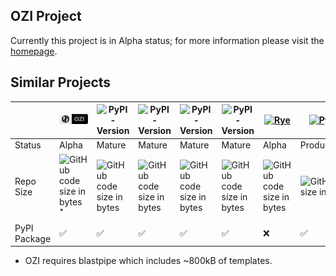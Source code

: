 ## OZI Project

Currently this project is in Alpha status; for more information please visit the [homepage](https://oziproject.dev/).

## Similar Projects

|      | ![OZI Badge](https://raw.githubusercontent.com/OZI-Project/brand/main/images/ozi-badge.svg) | ![PyPI - Version](https://img.shields.io/pypi/v/flit?style=plastic&logo=pypi&label=Flit&link=https%3A%2F%2Fflit.pypa.io%2Fen%2Fstable%2F&link=https%3A%2F%2Fpypi.org%2Fproject%2Fflit%2F) | ![PyPI - Version](https://img.shields.io/pypi/v/hatch?style=plastic&logo=pypi&label=Hatch&link=https%3A%2F%2Fhatch.pypa.io%2Flatest%2F&link=https%3A%2F%2Fpypi.org%2Fproject%2Fhatch%2F) | ![PyPI - Version](https://img.shields.io/pypi/v/poetry?style=plastic&logo=poetry&label=Poetry&link=https%3A%2F%2Fpython-poetry.org%2F&link=https%3A%2F%2Fpypi.org%2Fproject%2Fpoetry%2F) | ![PyPI - Version](https://img.shields.io/pypi/v/pdm?style=plastic&logo=pdm&label=PDM&link=https%3A%2F%2Fpdm-project.org%2Flatest%2F&link=https%3A%2F%2Fpypi.org%2Fproject%2Fpdm%2F) | [![Rye](https://img.shields.io/endpoint?url=https://raw.githubusercontent.com/mitsuhiko/rye/main/artwork/badge.json)](https://rye-up.com) | [![PyScaffold](https://img.shields.io/badge/-PyScaffold?style=social&logo=pyscaffold&logoColor=005CA0&label=PyScaffold)](https://pyscaffold.org/) |
|--------------|-----------------------------------------------------------------------------------------------------------|-------------------------------------------------------------------------------------------------------------------------------------------------------------------------------------------|------------------------------------------------------------------------------------------------------------------------------------------------------------------------------------------|------------------------------------------------------------------------------------------------------------------------------------------------------------------------------------------|-------------------------------------------------------------------------------------------------------------------------------------------------------------------------------------|-------------------------------------------------------------------------------------------------------------------------------------------|---------------------------------------------------------------------------------------------------------------------------------------------------|
| Status       | Alpha                                                                                                     | Mature                                                                                                                                                                                    |                                                                                          Mature                                                                                          | Mature                                                                                                                                                                                   | Mature                                                                                                                                                                              | Alpha                                                                                                                                     | Production/Stable                                                                                                                                 |
| Repo Size    | ![GitHub code size in bytes](https://img.shields.io/github/languages/code-size/OZI-Project/OZI?label=%20)<sup>*</sup> | ![GitHub code size in bytes](https://img.shields.io/github/languages/code-size/pypa/flit?label=%20)                                                                                       | ![GitHub code size in bytes](https://img.shields.io/github/languages/code-size/pypa/hatch?label=%20)                                                                                     | ![GitHub code size in bytes](https://img.shields.io/github/languages/code-size/python-poetry/poetry?label=%20)                                                                           | ![GitHub code size in bytes](https://img.shields.io/github/languages/code-size/pdm-project/pdm?label=%20)                                                                           | ![GitHub code size in bytes](https://img.shields.io/github/languages/code-size/astral-sh/rye?label=%20)                                   | ![GitHub code size in bytes](https://img.shields.io/github/languages/code-size/pyscaffold/pyscaffold?label=%20)                                   |
| PyPI Package | ✅                                                                                                         |✅                                                                                                                                                                                         |✅                                                                                                                                                                                        | ✅                                                                                                                                                                                       | ✅                                                                                                                                                                                  | ❌                                                                                                                                         | ✅                                                                                                                                                  
* OZI requires blastpipe which includes ~800kB of templates.
